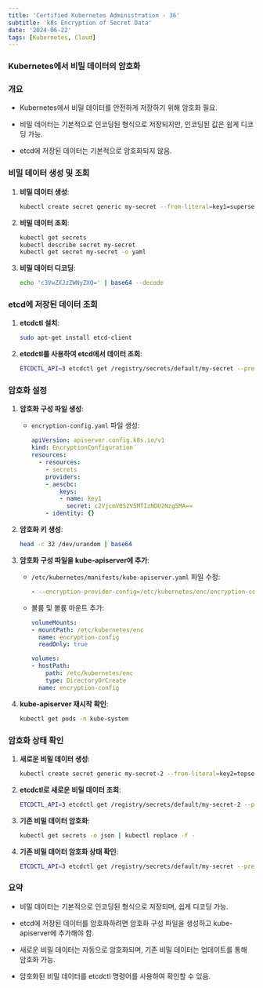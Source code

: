 ```yaml
--- 
title: 'Certified Kubernetes Administration - 36'
subtitle: 'k8s Encryption of Secret Data'
date: '2024-06-22'
tags: [Kubernetes, Cloud]
---
```


### Kubernetes에서 비밀 데이터의 암호화

### 개요

- Kubernetes에서 비밀 데이터를 안전하게 저장하기 위해 암호화 필요.

- 비밀 데이터는 기본적으로 인코딩된 형식으로 저장되지만, 인코딩된 값은 쉽게 디코딩 가능.

- etcd에 저장된 데이터는 기본적으로 암호화되지 않음.

### 비밀 데이터 생성 및 조회

1. **비밀 데이터 생성**:
   ```sh
   kubectl create secret generic my-secret --from-literal=key1=supersecret
   ```

2. **비밀 데이터 조회**:
   ```sh
   kubectl get secrets
   kubectl describe secret my-secret
   kubectl get secret my-secret -o yaml
   ```

3. **비밀 데이터 디코딩**:
   ```sh
   echo 'c3VwZXJzZWNyZXQ=' | base64 --decode
   ```

### etcd에 저장된 데이터 조회

1. **etcdctl 설치**:
   ```sh
   sudo apt-get install etcd-client
   ```

2. **etcdctl를 사용하여 etcd에서 데이터 조회**:
   ```sh
   ETCDCTL_API=3 etcdctl get /registry/secrets/default/my-secret --prefix --keys-only --cacert /etc/kubernetes/pki/etcd/ca.crt --cert /etc/kubernetes/pki/etcd/server.crt --key /etc/kubernetes/pki/etcd/server.key | hexdump -C
   ```

### 암호화 설정

1. **암호화 구성 파일 생성**:
   
   - `encryption-config.yaml` 파일 생성:
     ```yaml
     apiVersion: apiserver.config.k8s.io/v1
     kind: EncryptionConfiguration
     resources:       
       - resources:
         - secrets
         providers:
         - aescbc:
             keys:
             - name: key1
               secret: c2VjcmV0S2V5MTIzNDU2Nzg5MA==
         - identity: {}
     ```

2. **암호화 키 생성**:
   ```sh
   head -c 32 /dev/urandom | base64
   ```

3. **암호화 구성 파일을 kube-apiserver에 추가**:
   
   - `/etc/kubernetes/manifests/kube-apiserver.yaml` 파일 수정:
     ```yaml
     - --encryption-provider-config=/etc/kubernetes/enc/encryption-config.yaml
     ```

   
   - 볼륨 및 볼륨 마운트 추가:
     ```yaml
     volumeMounts:
     - mountPath: /etc/kubernetes/enc
       name: encryption-config
       readOnly: true
     
     volumes:
     - hostPath:
         path: /etc/kubernetes/enc
         type: DirectoryOrCreate
       name: encryption-config
     ```

4. **kube-apiserver 재시작 확인**:
   ```sh
   kubectl get pods -n kube-system
   ```

### 암호화 상태 확인

1. **새로운 비밀 데이터 생성**:
   ```sh
   kubectl create secret generic my-secret-2 --from-literal=key2=topsecret
   ```

2. **etcdctl로 새로운 비밀 데이터 조회**:
   ```sh
   ETCDCTL_API=3 etcdctl get /registry/secrets/default/my-secret-2 --prefix --keys-only --cacert /etc/kubernetes/pki/etcd/ca.crt --cert /etc/kubernetes/pki/etcd/server.crt --key /etc/kubernetes/pki/etcd/server.key | hexdump -C
   ```

3. **기존 비밀 데이터 암호화**:
   ```sh
   kubectl get secrets -o json | kubectl replace -f -
   ```

4. **기존 비밀 데이터 암호화 상태 확인**:
   ```sh
   ETCDCTL_API=3 etcdctl get /registry/secrets/default/my-secret --prefix --keys-only --cacert /etc/kubernetes/pki/etcd/ca.crt --cert /etc/kubernetes/pki/etcd/server.crt --key /etc/kubernetes/pki/etcd/server.key | hexdump -C
   ```

### 요약


- 비밀 데이터는 기본적으로 인코딩된 형식으로 저장되며, 쉽게 디코딩 가능.

- etcd에 저장된 데이터를 암호화하려면 암호화 구성 파일을 생성하고 kube-apiserver에 추가해야 함.

- 새로운 비밀 데이터는 자동으로 암호화되며, 기존 비밀 데이터는 업데이트를 통해 암호화 가능.

- 암호화된 비밀 데이터를 etcdctl 명령어를 사용하여 확인할 수 있음.
